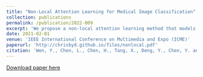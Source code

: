 ```yaml
---
title: "Non-Local Attention Learning for Medical Image Classification"
collection: publications
permalink: /publication/2022-009
excerpt: 'We propose a non-local attention learning method that models long-range dependencies between pixels to preserve global information and help CNNs better identify the tiny lesions.'
date: 2021-02-01
venue: 'IEEE International Conference on Multimedia and Expo (ICME)'
paperurl: 'http://chrisbyd.github.io/files/nonlocal.pdf'
citation: 'Wen, Y., Chen, L., Chen, H., Tang, X., Deng, Y., Chen, Y. and Zhou, C., 2021, July. Non-Local Attention Learning for Medical Image Classification. In 2021 IEEE International Conference on Multimedia and Expo (ICME) (pp. 1-6). IEEE.'
---
```


[Download paper here](http://chrisbyd.github.io/files/nonlocal.pdf)
